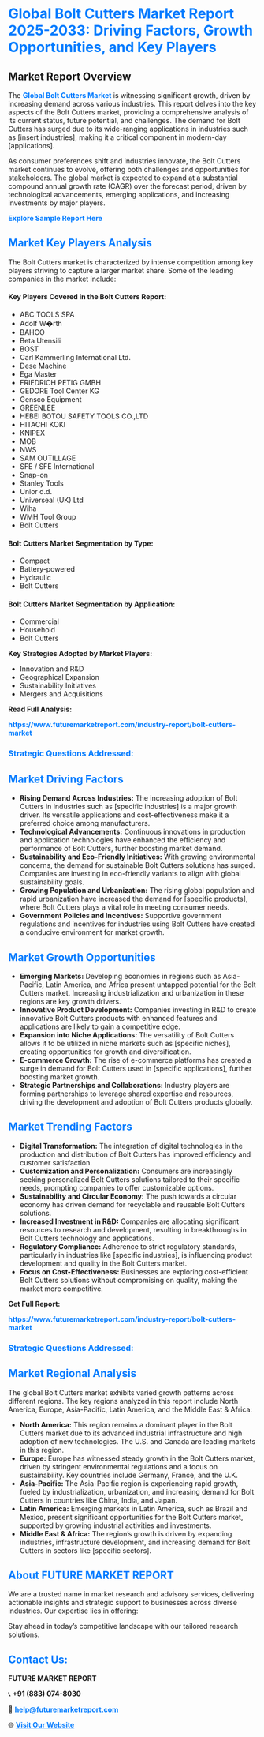<h1 style="color: #007BFF;">Global Bolt Cutters Market Report 2025-2033: Driving Factors, Growth Opportunities, and Key Players</h1>

<section id="overview">
<h2>Market Report Overview</h2>
<p>The <a href="https://www.futuremarketreport.com/industry-report/bolt-cutters-market" style="color: #007BFF; text-decoration: none;"><strong>Global Bolt Cutters Market</strong></a> is witnessing significant growth, driven by increasing demand across various industries. This report delves into the key aspects of the Bolt Cutters market, providing a comprehensive analysis of its current status, future potential, and challenges. The demand for Bolt Cutters has surged due to its wide-ranging applications in industries such as [insert industries], making it a critical component in modern-day [applications].</p>
<p>As consumer preferences shift and industries innovate, the Bolt Cutters market continues to evolve, offering both challenges and opportunities for stakeholders. The global market is expected to expand at a substantial compound annual growth rate (CAGR) over the forecast period, driven by technological advancements, emerging applications, and increasing investments by major players.</p>
</section>

<section id="overview">
<p><a href="https://www.futuremarketreport.com/request-sample/reportId=100556" style="color: #007BFF; text-decoration: none;"><strong>Explore Sample Report Here</strong></a></p>
</section>

<section id="key-players">
<h2 style="color: #007BFF;">Market Key Players Analysis</h2>
<p>The Bolt Cutters market is characterized by intense competition among key players striving to capture a larger market share. Some of the leading companies in the market include:</p>
<h4>Key Players Covered in the Bolt Cutters Report:</h4>
<ul><li>ABC TOOLS SPA</li><li>Adolf W�rth</li><li>BAHCO</li><li>Beta Utensili</li><li>BOST</li><li>Carl Kammerling International Ltd.</li><li>Dese Machine</li><li>Ega Master</li><li>FRIEDRICH PETIG GMBH</li><li>GEDORE Tool Center KG</li><li>Gensco Equipment</li><li>GREENLEE</li><li>HEBEI BOTOU SAFETY TOOLS CO.,LTD</li><li>HITACHI KOKI</li><li>KNIPEX</li><li>MOB</li><li>NWS</li><li>SAM OUTILLAGE</li><li>SFE / SFE International</li><li>Snap-on</li><li>Stanley Tools</li><li>Unior d.d.</li><li>Universeal (UK) Ltd</li><li>Wiha</li><li>WMH Tool Group</li><li>Bolt Cutters</li></ul>
<h4>Bolt Cutters Market Segmentation by Type:</h4>
<ul><li>Compact</li><li>Battery-powered</li><li>Hydraulic</li><li>Bolt Cutters</li></ul>

<h4>Bolt Cutters Market Segmentation by Application:</h4>
<ul><li>Commercial</li><li>Household</li><li>Bolt Cutters</li></ul>
<p><strong>Key Strategies Adopted by Market Players:</strong></p>
<ul>
<li>Innovation and R&D</li>
<li>Geographical Expansion</li>
<li>Sustainability Initiatives</li>
<li>Mergers and Acquisitions</li>
</ul>
</section>

<section>
<p><strong>Read Full Analysis: </strong></p><a href="https://www.futuremarketreport.com/industry-report/bolt-cutters-market" style="color: #007BFF; text-decoration: none;"><strong>https://www.futuremarketreport.com/industry-report/bolt-cutters-market</strong></a>
<h3 style="color: #007BFF;">Strategic Questions Addressed:</h3>
</section>

<section id="driving-factors">
<h2 style="color: #007BFF;">Market Driving Factors</h2>
<ul>
<li><strong>Rising Demand Across Industries:</strong> The increasing adoption of Bolt Cutters in industries such as [specific industries] is a major growth driver. Its versatile applications and cost-effectiveness make it a preferred choice among manufacturers.</li>
<li><strong>Technological Advancements:</strong> Continuous innovations in production and application technologies have enhanced the efficiency and performance of Bolt Cutters, further boosting market demand.</li>
<li><strong>Sustainability and Eco-Friendly Initiatives:</strong> With growing environmental concerns, the demand for sustainable Bolt Cutters solutions has surged. Companies are investing in eco-friendly variants to align with global sustainability goals.</li>
<li><strong>Growing Population and Urbanization:</strong> The rising global population and rapid urbanization have increased the demand for [specific products], where Bolt Cutters plays a vital role in meeting consumer needs.</li>
<li><strong>Government Policies and Incentives:</strong> Supportive government regulations and incentives for industries using Bolt Cutters have created a conducive environment for market growth.</li>
</ul>
</section>

<section id="growth-opportunities">
<h2 style="color: #007BFF;">Market Growth Opportunities</h2>
<ul>
<li><strong>Emerging Markets:</strong> Developing economies in regions such as Asia-Pacific, Latin America, and Africa present untapped potential for the Bolt Cutters market. Increasing industrialization and urbanization in these regions are key growth drivers.</li>
<li><strong>Innovative Product Development:</strong> Companies investing in R&D to create innovative Bolt Cutters products with enhanced features and applications are likely to gain a competitive edge.</li>
<li><strong>Expansion into Niche Applications:</strong> The versatility of Bolt Cutters allows it to be utilized in niche markets such as [specific niches], creating opportunities for growth and diversification.</li>
<li><strong>E-commerce Growth:</strong> The rise of e-commerce platforms has created a surge in demand for Bolt Cutters used in [specific applications], further boosting market growth.</li>
<li><strong>Strategic Partnerships and Collaborations:</strong> Industry players are forming partnerships to leverage shared expertise and resources, driving the development and adoption of Bolt Cutters products globally.</li>
</ul>
</section>

<section id="trending-factors">
<h2 style="color: #007BFF;">Market Trending Factors</h2>
<ul>
<li><strong>Digital Transformation:</strong> The integration of digital technologies in the production and distribution of Bolt Cutters has improved efficiency and customer satisfaction.</li>
<li><strong>Customization and Personalization:</strong> Consumers are increasingly seeking personalized Bolt Cutters solutions tailored to their specific needs, prompting companies to offer customizable options.</li>
<li><strong>Sustainability and Circular Economy:</strong> The push towards a circular economy has driven demand for recyclable and reusable Bolt Cutters solutions.</li>
<li><strong>Increased Investment in R&D:</strong> Companies are allocating significant resources to research and development, resulting in breakthroughs in Bolt Cutters technology and applications.</li>
<li><strong>Regulatory Compliance:</strong> Adherence to strict regulatory standards, particularly in industries like [specific industries], is influencing product development and quality in the Bolt Cutters market.</li>
<li><strong>Focus on Cost-Effectiveness:</strong> Businesses are exploring cost-efficient Bolt Cutters solutions without compromising on quality, making the market more competitive.</li>
</ul>
</section>

<section>
<p><strong>Get Full Report: </strong></p><a href="https://www.futuremarketreport.com/industry-report/bolt-cutters-market" style="color: #007BFF; text-decoration: none;"><strong>https://www.futuremarketreport.com/industry-report/bolt-cutters-market</strong></a>
<h3 style="color: #007BFF;">Strategic Questions Addressed:</h3>
</section>


<section id="regional-analysis">
<h2 style="color: #007BFF;">Market Regional Analysis</h2>
<p>The global Bolt Cutters market exhibits varied growth patterns across different regions. The key regions analyzed in this report include North America, Europe, Asia-Pacific, Latin America, and the Middle East & Africa:</p>
<ul>
<li><strong>North America:</strong> This region remains a dominant player in the Bolt Cutters market due to its advanced industrial infrastructure and high adoption of new technologies. The U.S. and Canada are leading markets in this region.</li>
<li><strong>Europe:</strong> Europe has witnessed steady growth in the Bolt Cutters market, driven by stringent environmental regulations and a focus on sustainability. Key countries include Germany, France, and the U.K.</li>
<li><strong>Asia-Pacific:</strong> The Asia-Pacific region is experiencing rapid growth, fueled by industrialization, urbanization, and increasing demand for Bolt Cutters in countries like China, India, and Japan.</li>
<li><strong>Latin America:</strong> Emerging markets in Latin America, such as Brazil and Mexico, present significant opportunities for the Bolt Cutters market, supported by growing industrial activities and investments.</li>
<li><strong>Middle East & Africa:</strong> The region’s growth is driven by expanding industries, infrastructure development, and increasing demand for Bolt Cutters in sectors like [specific sectors].</li>
</ul>
</section>

<footer>
<h2 style="color: #007BFF;">About FUTURE MARKET REPORT</h2>
<p>We are a trusted name in market research and advisory services, delivering actionable insights and strategic support to businesses across diverse industries. Our expertise lies in offering:</p>

<p>Stay ahead in today’s competitive landscape with our tailored research solutions.</p>

<h2 style="color: #007BFF;">Contact Us:</h2>
<p><strong>FUTURE MARKET REPORT</strong></p>
<p>📞 <strong>+91 (883) 074-8030</strong></p>
<p>📧 <strong><a href="mailto:help@futuremarketreport.com" style="color: #007BFF;">help@futuremarketreport.com</a></strong></p>
<p>🌐 <strong><a href="https://www.futuremarketreport.com/" style="color: #007BFF;">Visit Our Website</a></strong></p>
</footer>
